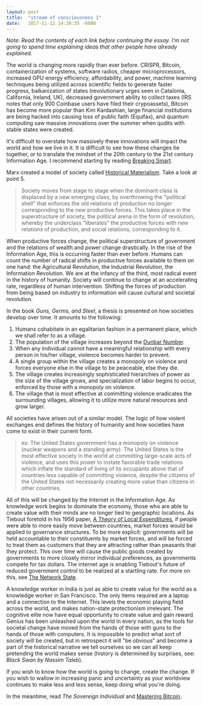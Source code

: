 ```yaml
---
layout: post
title:  "stream of consciousness 1"
date:   2017-11-12 14:38:35 -0800
---
```


*Note: Read the contents of each link before continuing the essay. I'm not going to spend time explaining ideas that other people have already explained.*

The world is changing more rapidly than ever before. CRISPR, Bitcoin, containerization of systems, software radios, cheaper microprocessors, increased GPU energy efficiency, affordability, and power, machine learning techniques being utilized across scientific fields to generate faster progress, balkanization of states (revolutionary urges seen in Catalonia, California, Ireland, UK), decreased government ability to collect taxes (IRS notes that only 900 Coinbase users have filed their crypoassets), Bitcoin has become more popular than Kim Kardashian, large financial institutions are being hacked into causing loss of public faith (Equifax), and quantum computing saw massive innovations over the summer when qudits with stable states were created.

It's difficult to overstate how massively these innovations will impact the world and how we live in it. It is difficult to see how these changes tie together, or to translate the mindset of the 20th century to the 21st century Information Age. I recommend starting by reading [Breaking Smart](https://www.breakingsmart.com/).

Marx created a model of society called [Historical Materialism](https://en.wikipedia.org/wiki/Historical_materialism#Key_ideas). Take a look at point 5.

> Society moves from stage to stage when the dominant class is displaced by a new emerging class, by overthrowing the "political shell" that enforces the old relations of production no longer corresponding to the new productive forces. This takes place in the superstructure of society, the political arena in the form of revolution, whereby the underclass "liberates" the productive forces with new relations of production, and social relations, corresponding to it.

When productive forces change, the political superstructure of government and the relations of wealth and power change drastically. In the rise of the Information Age, this is occurring faster than ever before. Humans can count the number of radical shifts in productive forces available to them on one hand: the Agricultural Revolution, the Industrial Revolution, the Information Revolution. We are at the infancy of the third, most radical event in the history of humanity. Society will continue to change at an accelerating rate, regardless of human intervention. Shifting the forces of production from being based on industry to information will cause cultural and societal revolution.

In the book *Guns, Germs, and Steel*, a thesis is presented on how societies develop over time. It amounts to the following:
1. Humans cohabitate in an egalitarian fashion in a permanent place, which we shall refer to as a village.
2. The population of the village increases beyond the [Dunbar Number](https://en.wikipedia.org/wiki/Dunbar%27s_number).
3. When any individual cannot have a meaningful relationship with every person in his/her village, violence becomes harder to prevent.
4. A single group within the village creates a monopoly on violence and forces everyone else in the village to be peaceable, else they die.
5. The village creates increasingly sophisticated hierarchies of power as the size of the village grows, and specialization of labor begins to occur, enforced by those with a monopoly on violence.
6. The village that is most effective at committing violence eradicates the surrounding villages, allowing it to utilize more natural resources and grow larger.

All societies have arisen out of a similar model. The logic of how violent exchanges end defines the history of humanity and how societies have come to exist in their current form.

> ex: The United States government has a monopoly on violence (nuclear weapons and a standing army). The United States is the most effective society in the world at committing large-scale acts of violence, and uses this power to instate favorable trade relations which inflate the standard of living of its occupants above that of countries less capable of committing violence, despite the citizens of the United States not necessarily creating more value than citizens in other countries.

All of this will be changed by the Internet in the Information Age. As knowledge work begins to dominate the economy, those who are able to create value with their minds are no longer tied to geographic locations. As Tiebout foretold in his 1956 paper, [A Theory of Local Expenditures](https://www.unc.edu/~fbaum/teaching/PLSC541_Fall08/tiebout_1956.pdf), if people were able to more easily move between countries, market forces would be applied to governance structures. To be more explicit: governments will be held accountable to their constituents by market forces, and will be forced to treat them as customers that they are attracting rather than peasants that they protect. This over time will cause the public goods created by governments to more closely mirror individual preferences, as governments compete for tax dollars. The internet age is enabling Tiebout's future of reduced government control to be realized at a startling rate.
For more on this, see [The Network State](https://www.youtube.com/watch?v=KiLUPvUsdXg).

A knowledge worker in India is just as able to create value for the world as a knowledge worker in San Francisco. The only items required are a laptop and a connection to the Internet. This levels the economic playing field across the world, and makes nation-state protectionism irrelevant. The cognitive elite now have equal opportunity to create value and gain reward. Genius has been unleashed upon the world in every nation, as the tools for societal change have moved from the hands of those with guns to the hands of those with computers. It is impossible to predict what sort of society will be created, but in retrospect it will "be obvious" and become a part of the historical narrative we tell ourselves so we can all keep pretending the world makes sense (history is determined by surprises, see: *Black Swan by Nassim Taleb*).

If you wish to know how the world is going to change, create the change. If you wish to wallow in increasing panic and uncertainty as your worldview continues to make less and less sense, keep doing what you're doing.

In the meantime, read *The Sovereign Individual* and [Mastering Bitcoin](https://github.com/bitcoinbook/bitcoinbook).
